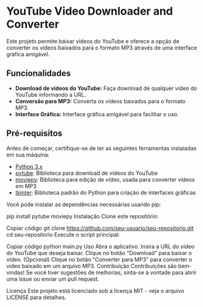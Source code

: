 # YouTube Video Downloader and Converter

Este projeto permite baixar vídeos do YouTube e oferece a opção de converter os vídeos baixados para o formato MP3 através de uma interface gráfica amigável.

## Funcionalidades

- **Download de vídeos do YouTube:** Faça download de qualquer vídeo do YouTube informando a URL.
- **Conversão para MP3:** Converta os vídeos baixados para o formato MP3.
- **Interface Gráfica:** Interface gráfica amigável para facilitar o uso.

## Pré-requisitos

Antes de começar, certifique-se de ter as seguintes ferramentas instaladas em sua máquina:

- [Python 3.x](https://www.python.org/downloads/)
- [pytube](https://pytube.io/): Biblioteca para download de vídeos do YouTube
- [moviepy](https://zulko.github.io/moviepy/): Biblioteca para edição de vídeo, usada para converter vídeos em MP3
- [tkinter](https://docs.python.org/3/library/tkinter.html): Biblioteca padrão do Python para criação de interfaces gráficas

Você pode instalar as dependências necessárias usando pip:


pip install pytube moviepy
Instalação
Clone este repositório:


Copiar código
git clone https://github.com/seu-usuario/seu-repositorio.git
cd seu-repositorio
Execute o script principal:


Copiar código
python main.py
Uso
Abra o aplicativo.
Insira a URL do vídeo do YouTube que deseja baixar.
Clique no botão "Download" para baixar o vídeo.
(Opcional) Clique no botão "Converter para MP3" para converter o vídeo baixado em um arquivo MP3.
Contribuição
Contribuições são bem-vindas! Se você tiver sugestões de melhorias, sinta-se à vontade para abrir uma issue ou enviar um pull request.

Licença
Este projeto está licenciado sob a licença MIT - veja o arquivo LICENSE para detalhes.
